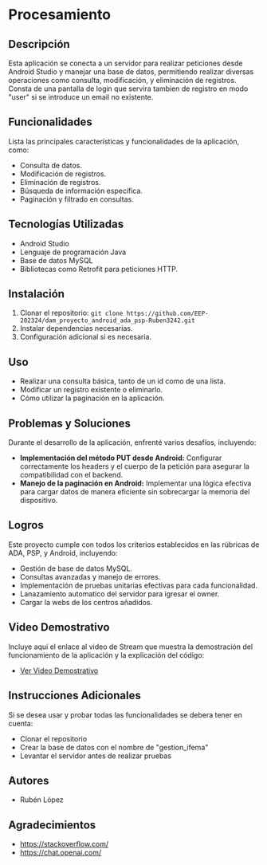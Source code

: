 # Procesamiento

## Descripción
Esta aplicación se conecta a un servidor para realizar peticiones desde Android Studio y manejar una base de datos, permitiendo realizar diversas operaciones como consulta, modificación, y eliminación de registros. Consta de una pantalla de login que servira tambien de registro en modo "user" si se introduce un email no existente.

## Funcionalidades
Lista las principales características y funcionalidades de la aplicación, como:
- Consulta de datos.
- Modificación de registros.
- Eliminación de registros.
- Búsqueda de información específica.
- Paginación y filtrado en consultas.

## Tecnologías Utilizadas
- Android Studio
- Lenguaje de programación Java
- Base de datos MySQL
- Bibliotecas como Retrofit para peticiones HTTP.

## Instalación
1. Clonar el repositorio: `git clone https://github.com/EEP-202324/dam_proyecto_android_ada_psp-Ruben3242.git`
2. Instalar dependencias necesarias.
3. Configuración adicional si es necesaria.

## Uso
- Realizar una consulta básica, tanto de un id como de una lista.
- Modificar un registro existente o eliminarlo.
- Cómo utilizar la paginación en la aplicación.

## Problemas y Soluciones
Durante el desarrollo de la aplicación, enfrenté varios desafíos, incluyendo:
- **Implementación del método PUT desde Android:** Configurar correctamente los headers y el cuerpo de la petición para asegurar la compatibilidad con el backend.
- **Manejo de la paginación en Android:** Implementar una lógica efectiva para cargar datos de manera eficiente sin sobrecargar la memoria del dispositivo.

## Logros
Este proyecto cumple con todos los criterios establecidos en las rúbricas de ADA, PSP, y Android, incluyendo:
- Gestión de base de datos MySQL.
- Consultas avanzadas y manejo de errores.
- Implementación de pruebas unitarias efectivas para cada funcionalidad.
- Lanazamiento automatico del servidor para igresar el owner.
- Cargar la webs de los centros añadidos.

## Video Demostrativo
Incluye aquí el enlace al video de Stream que muestra la demostración del funcionamiento de la aplicación y la explicación del código:
- [Ver Video Demostrativo](https://eepmad-my.sharepoint.com/:v:/g/personal/ruben-lopez1_eep-igroup_com/EXSYh-ZrW21AgAprld3wiyEBaIZm6ZGI5ATYYE5Q96dNsA?e=dWWyeB)

## Instrucciones Adicionales
Si se desea usar y probar todas las funcionalidades se debera tener en cuenta:
- Clonar el repositorio
- Crear la base de datos con el nombre de "gestion_ifema"
- Levantar el servidor antes de realizar pruebas

## Autores
- Rubén López

## Agradecimientos
- https://stackoverflow.com/
- https://chat.openai.com/


